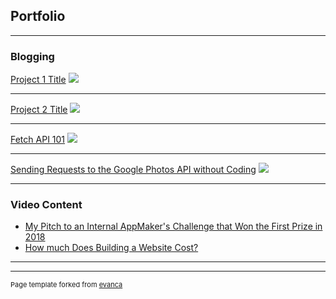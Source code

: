 ## Portfolio

---

### Blogging 

[Project 1 Title](/sample_page)
<img src="images/dummy_thumbnail.jpg?raw=true"/>

---
[Project 2 Title](/pdf/sample_presentation.pdf)
<img src="images/dummy_thumbnail.jpg?raw=true"/>

---
[Fetch API 101](https://dev.to/yogesnsamy/fetch-api-101-4mi9)
<img src="images/dummy_thumbnail.jpg?raw=true"/>

---
[Sending Requests to the Google Photos API without Coding](https://medium.com/@yogeswari.narayasamy/fetching-data-from-google-photos-api-with-postman-2959b0f35844)
<img src="images/dummy_thumbnail.jpg?raw=true"/>

---

### Video Content 

- [My Pitch to an Internal AppMaker's Challenge that Won the First Prize in 2018](https://www.youtube.com/watch?v=rmkiHHxpPK0)
- [How much Does Building a Website Cost?](https://www.youtube.com/watch?v=KRTNmdO1OL8)

---




---
<p style="font-size:11px">Page template forked from <a href="https://github.com/evanca/quick-portfolio">evanca</a></p>
<!-- Remove above link if you don't want to attibute -->
